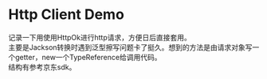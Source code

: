 # Http Client Demo
记录一下用使用HttpOk进行http请求，方便日后直接套用。  
主要是Jackson转换时遇到泛型擦写问题卡了挺久。想到的方法是由请求对象写一个getter，new一个TypeReference给调用代码。  
结构有参考京东sdk。